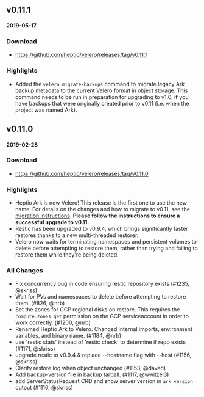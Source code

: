 ## v0.11.1
#### 2019-05-17

### Download
- https://github.com/heptio/velero/releases/tag/v0.11.1

### Highlights
* Added the `velero migrate-backups` command to migrate legacy Ark backup metadata to the current Velero format in object storage. This command needs to be run in preparation for upgrading to v1.0, **if** you have backups that were originally created prior to v0.11 (i.e. when the project was named Ark).

## v0.11.0
#### 2019-02-28

### Download
- https://github.com/heptio/velero/releases/tag/v0.11.0

### Highlights
* Heptio Ark is now Velero! This release is the first one to use the new name. For details on the changes and how to migrate to v0.11, see the [migration instructions][1]. **Please follow the instructions to ensure a successful upgrade to v0.11.**
* Restic has been upgraded to v0.9.4, which brings significantly faster restores thanks to a new multi-threaded restorer.
* Velero now waits for terminating namespaces and persistent volumes to delete before attempting to restore them, rather than trying and failing to restore them while they're being deleted.

### All Changes
* Fix concurrency bug in code ensuring restic repository exists (#1235, @skriss)
* Wait for PVs and namespaces to delete before attempting to restore them. (#826, @nrb)
* Set the zones for GCP regional disks on restore. This requires the `compute.zones.get` permission on the GCP serviceaccount in order to work correctly. (#1200, @nrb)
* Renamed Heptio Ark to Velero. Changed internal imports, environment variables, and binary name. (#1184, @nrb)
* use 'restic stats' instead of 'restic check' to determine if repo exists (#1171, @skriss)
* upgrade restic to v0.9.4 & replace --hostname flag with --host (#1156, @skriss)
* Clarify restore log when object unchanged (#1153, @daved)
* Add backup-version file in backup tarball. (#1117, @wwitzel3)
* add ServerStatusRequest CRD and show server version in `ark version` output (#1116, @skriss)

[1]: https://heptio.github.io/velero/v0.11.0/migrating-to-velero
